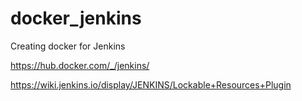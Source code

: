 # docker_jenkins
Creating docker for Jenkins


https://hub.docker.com/_/jenkins/

https://wiki.jenkins.io/display/JENKINS/Lockable+Resources+Plugin
